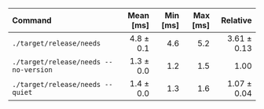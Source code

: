 | Command | Mean [ms] | Min [ms] | Max [ms] | Relative |
|:---|---:|---:|---:|---:|
| `./target/release/needs` | 4.8 ± 0.1 | 4.6 | 5.2 | 3.61 ± 0.13 |
| `./target/release/needs --no-version` | 1.3 ± 0.0 | 1.2 | 1.5 | 1.00 |
| `./target/release/needs --quiet` | 1.4 ± 0.0 | 1.3 | 1.6 | 1.07 ± 0.04 |
